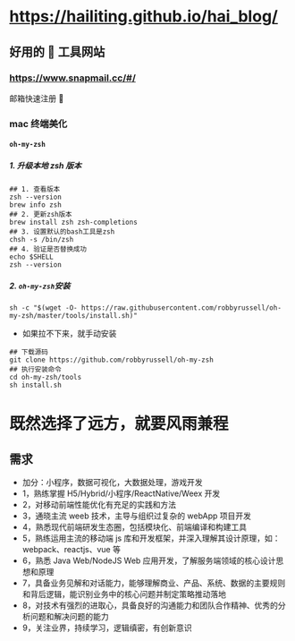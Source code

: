 # https://hailiting.github.io/hai_blog/

## 好用的  工具网站

### https://www.snapmail.cc/#/

邮箱快速注册 

### mac 终端美化

#### `oh-my-zsh`

##### 1. 升级本地 zsh 版本

```
## 1. 查看版本
zsh --version
brew info zsh
## 2. 更新zsh版本
brew install zsh zsh-completions
## 3. 设置默认的bash工具是zsh
chsh -s /bin/zsh
## 4. 验证是否替换成功
echo $SHELL
zsh --version
```

##### 2. `oh-my-zsh`安装

```
sh -c "$(wget -O- https://raw.githubusercontent.com/robbyrussell/oh-my-zsh/master/tools/install.sh)"
```

- 如果拉不下来，就手动安装

```
## 下载源码
git clone https://github.com/robbyrussell/oh-my-zsh
## 执行安装命令
cd oh-my-zsh/tools
sh install.sh
```

# 既然选择了远方，就要风雨兼程

## 需求

- 加分：小程序，数据可视化，大数据处理，游戏开发
- 1，熟练掌握 H5/Hybrid/小程序/ReactNative/Weex 开发
- 2，对移动前端性能优化有充足的实践和方法
- 3，通晓主流 weeb 技术，主导与组织过复杂的 webApp 项目开发
- 4，熟悉现代前端研发生态圈，包括模块化、前端编译和构建工具
- 5，熟练运用主流的移动端 js 库和开发框架，并深入理解其设计原理，如：webpack、reactjs、vue 等
- 6，熟悉 Java Web/NodeJS Web 应用开发，了解服务端领域的核心设计思想和原理
- 7，具备业务见解和对话能力，能够理解商业、产品、系统、数据的主要规则和背后逻辑，能识别业务中的核心问题并制定策略推动落地
- 8，对技术有强烈的进取心，具备良好的沟通能力和团队合作精神、优秀的分析问题和解决问题的能力
- 9，关注业界，持续学习，逻辑缜密，有创新意识
